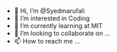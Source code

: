 - 👋 Hi, I’m @Syedmarufali
- 👀 I’m interested in Coding
- 🌱 I’m currently learning at MIT
- 💞️ I’m looking to collaborate on ...
- 📫 How to reach me ...

<!---
Syedmarufali/Syedmarufali is a ✨ special ✨ repository because its `README.md` (this file) appears on your GitHub profile.
You can click the Preview link to take a look at your changes.
--->

